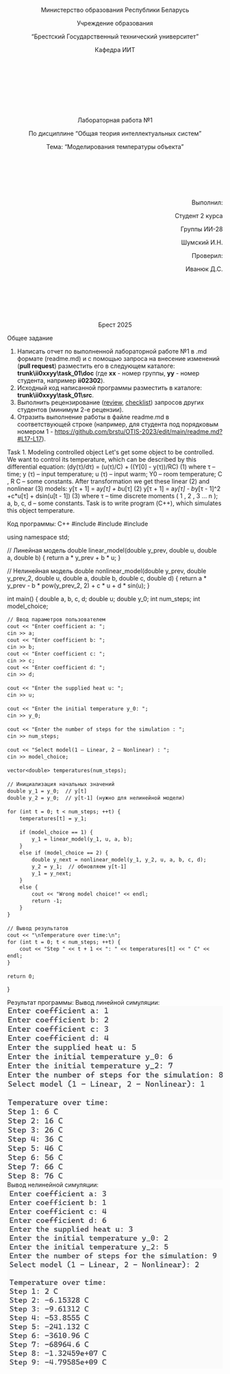 <p align="center"> Министерство образования Республики Беларусь</p>
<p align="center">Учреждение образования</p>
<p align="center">“Брестский Государственный технический университет”</p>
<p align="center">Кафедра ИИТ</p>
<br><br><br><br><br><br><br>
<p align="center">Лабораторная работа №1</p>
<p align="center">По дисциплине “Общая теория интеллектуальных систем”</p>
<p align="center">Тема: “Моделирования температуры объекта”</p>
<br><br><br><br><br>
<p align="right">Выполнил:</p>
<p align="right">Студент 2 курса</p>
<p align="right">Группы ИИ-28</p>
<p align="right">Шумский И.Н.</p>
<p align="right">Проверил:</p>
<p align="right">Иванюк Д.С.</p>
<br><br><br><br><br>
<p align="center">Брест 2025</p>

Общее задание
1. Написать отчет по выполненной лабораторной работе №1 в .md формате (readme.md) и с помощью запроса на внесение изменений (**pull request**) разместить его в следующем каталоге: **trunk\ii0xxyy\task_01\doc** (где **xx** - номер группы, **yy** - номер студента, например **ii02302**).
2. Исходный код написанной программы разместить в каталоге: **trunk\ii0xxyy\task_01\src**.
3. Выполнить рецензирование ([review](https://linearb.io/blog/code-review-on-github), [checklist](https://linearb.io/blog/code-review-checklist)) запросов других студентов (минимум 2-е рецензии).
4. Отразить выполнение работы в файле readme.md в соответствующей строке (например, для студента под порядковым номером 1 - https://github.com/brstu/OTIS-2023/edit/main/readme.md?#L17-L17).

Task 1. Modeling controlled object Let's get some object to be controlled. We want to control its temperature, which can be described by this differential equation: (dy(τ)/dτ) = (u(τ)/C) + ((Y[0] - y(τ))/RC) (1) where τ – time; y (τ) – input temperature; u (τ) – input warm; Y0 – room temperature; C , R C – some constants. After transformation we get these linear (2) and nonlinear (3) models: y[τ + 1] = a*y[τ] + b*u[τ] (2) ⁡y[τ + 1] = a*y[τ] - b*y[τ - 1]^2 +c*u[τ] + dsin(u[t - 1]) (3) where τ – time discrete moments ( 1 , 2 , 3 … n ); a, b, c, d – some constants. Task is to write program (С++), which simulates this object temperature.


Код программы:
C++
#include <iostream>
#include <cmath>
#include <vector>

using namespace std;

// Линейная модель
double linear_model(double y_prev, double u, double a, double b) {
    return a * y_prev + b * u;
}

// Нелинейная модель
double nonlinear_model(double y_prev, double y_prev_2, double u, double a, double b, double c, double d) {
    return a * y_prev - b * pow(y_prev_2, 2) + c * u + d * sin(u);
}

int main() {
    double a, b, c, d;
    double u;
    double y_0;
    int num_steps;
    int model_choice;

    // Ввод параметров пользователем
    cout << "Enter coefficient a: ";
    cin >> a;
    cout << "Enter coefficient b: ";
    cin >> b;
    cout << "Enter coefficient c: ";
    cin >> c;
    cout << "Enter coefficient d: ";
    cin >> d;

    cout << "Enter the supplied heat u: ";
    cin >> u;

    cout << "Enter the initial temperature y_0: ";
    cin >> y_0;

    cout << "Enter the number of steps for the simulation : ";
    cin >> num_steps;

    cout << "Select model(1 – Linear, 2 – Nonlinear) : ";
    cin >> model_choice;

    vector<double> temperatures(num_steps);

    // Инициализация начальных значений
    double y_1 = y_0;  // y[t]
    double y_2 = y_0;  // y[t-1] (нужно для нелинейной модели)

    for (int t = 0; t < num_steps; ++t) {
        temperatures[t] = y_1;

        if (model_choice == 1) {
            y_1 = linear_model(y_1, u, a, b);
        }
        else if (model_choice == 2) {
            double y_next = nonlinear_model(y_1, y_2, u, a, b, c, d);
            y_2 = y_1;  // обновляем y[t-1]
            y_1 = y_next;
        }
        else {
            cout << "Wrong model choice!" << endl;
            return -1;
        }
    }

    // Вывод результатов
    cout << "\nTemperature over time:\n";
    for (int t = 0; t < num_steps; ++t) {
        cout << "Step " << t + 1 << ": " << temperatures[t] << " C" << endl;
    }

    return 0;
}

Результат программы:
Вывод линейной симуляции:
<br>
![Вывод линейной симуляции:](output_linear_simulation.png)
<br>
Вывод нелинейной симуляции:
<br>
![Вывод нелинейной симуляции:](output_nonlinear_simulation.png)
